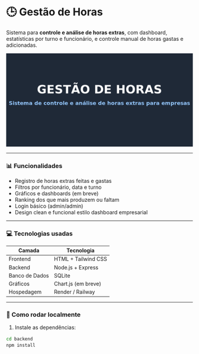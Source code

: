 # 🕒 Gestão de Horas

Sistema para **controle e análise de horas extras**, com dashboard, estatísticas por turno e funcionário, e controle manual de horas gastas e adicionadas.

![Capa do Projeto](https://github.com/Marlon-Lecicio/gestao-de-horas/blob/main/banner_gestao_de_horas.png)

---

### 📊 Funcionalidades

- Registro de horas extras feitas e gastas
- Filtros por funcionário, data e turno
- Gráficos e dashboards (em breve)
- Ranking dos que mais produzem ou faltam
- Login básico (admin/admin)
- Design clean e funcional estilo dashboard empresarial

---

### 💻 Tecnologias usadas

| Camada         | Tecnologia          |
|----------------|---------------------|
| Frontend       | HTML + Tailwind CSS |
| Backend        | Node.js + Express   |
| Banco de Dados | SQLite              |
| Gráficos       | Chart.js (em breve) |
| Hospedagem     | Render / Railway    |

---

### 🚀 Como rodar localmente

1. Instale as dependências:
```bash
cd backend
npm install
